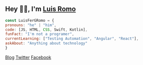 ## Hey 👋🏻, I'm [Luis Romo](https://lromo.sh.now)

```js
const LuisFerGRomo = {
pronouns: "he" | "him",
code: [JS, HTML, CSS, Swift, Kotlin],
funFact: "I'm not a programer",
currentLearning: ["Testing Automation", "Angular", "React"],
askAbout: "Anything about technology"
}
````
<i class="fas fa-blog" aria-hidden="true"></i>
[Blog](https://www.notion.so/luisfergromo/Home-ed575e8a309d4a2ca8d2a03ea5fb36f6)
<i class="fab fa-twitter" aria-hidden="true"></i>
[Twitter](https://www.twitter.com/luisfergromo)
<i class="fab fa-facebook" aria-hidden="true"></i>
[Facebook](https://fb.me/LuisFerGRomoMx)

<!--- [![Anurag's github stats](https://github-readme-stats.vercel.app/api?username=luisfergromo)]() --->

<!--
**luisfergromo/luisfergromo** is a ✨ _special_ ✨ repository because its `README.md` (this file) appears on your GitHub profile.

Here are some ideas to get you started:

- 🔭 I’m currently working on ...
- 🌱 I’m currently learning Angular, 
- 👯 I’m looking to collaborate on ...
- 🤔 I’m looking for help with ...
- 💬 Ask me about Any tecnological topic, i could know about it.
- 📫 How to reach me: ...
- 😄 Pronouns: ...
- ⚡ Fun fact: ...
-->
